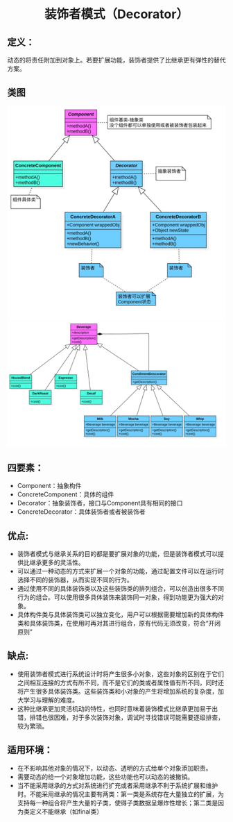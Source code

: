 <h1 align="center">装饰者模式（Decorator）</h1>

## 定义：
动态的将责任附加到对象上。若要扩展功能，装饰者提供了比继承更有弹性的替代方案。

## 类图
![Decorator](/uml/Decorator.jpg)
![DecoratorDemo](/uml/DecoratorDemo.jpg)

## 四要素：
- Component：抽象构件
- ConcreteComponent：具体的组件
- Decorator：抽象装饰者，接口与Component具有相同的接口
- ConcreteDecorator：具体装饰者或者被装饰者

## 优点:
- 装饰者模式与继承关系的目的都是要扩展对象的功能，但是装饰者模式可以提供比继承更多的灵活性。
- 可以通过一种动态的方式来扩展一个对象的功能，通过配置文件可以在运行时选择不同的装饰器，从而实现不同的行为。
- 通过使用不同的具体装饰类以及这些装饰类的排列组合，可以创造出很多不同行为的组合。可以使用很多具体装饰来装饰同一对象，得到功能更为强大的对象。
- 具体构件类与具体装饰类可以独立变化，用户可以根据需要增加新的具体构件类和具体装饰类，在使用时再对其进行组合，原有代码无须改变，符合“开闭原则”

## 缺点:
- 使用装饰者模式进行系统设计时将产生很多小对象，这些对象的区别在于它们之间相互连接的方式有所不同，而不是它们的类或者属性值有所不同，同时还将产生很多具体装饰类。这些装饰类和小对象的产生将增加系统的复杂度，加大学习与理解的难度。
- 这种比继承更加灵活机动的特性，也同时意味着装饰模式比继承更加易于出错，排错也很困难，对于多次装饰对象，调试时寻找错误可能需要逐级排查，较为繁琐。

## 适用环境：
- 在不影响其他对象的情况下，以动态、透明的方式给单个对象添加职责。
- 需要动态的给一个对象增加功能，这些功能也可以动态的被撤销。
- 当不能采用继承的方式对系统进行扩充或者采用继承不利于系统扩展和维护时。不能采用继承的情况主要有两类：第一类是系统存在大量独立的扩展，为支持每一种组合将产生大量的子类，使得子类数据呈爆炸性增长；第二类是因为类定义不能继承（如final类）